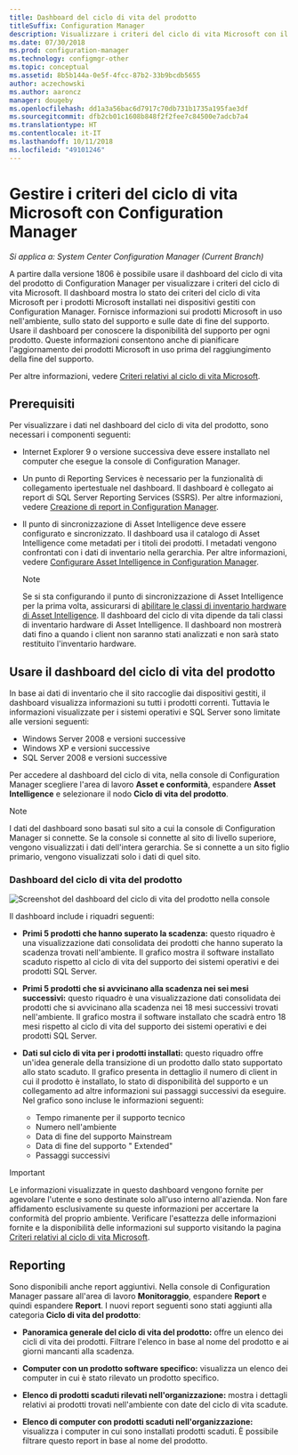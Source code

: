 ```yaml
---
title: Dashboard del ciclo di vita del prodotto
titleSuffix: Configuration Manager
description: Visualizzare i criteri del ciclo di vita Microsoft con il dashboard del ciclo di vita del prodotto in Configuration Manager.
ms.date: 07/30/2018
ms.prod: configuration-manager
ms.technology: configmgr-other
ms.topic: conceptual
ms.assetid: 8b5b144a-0e5f-4fcc-87b2-33b9bcdb5655
author: aczechowski
ms.author: aaroncz
manager: dougeby
ms.openlocfilehash: dd1a3a56bac6d7917c70db731b1735a195fae3df
ms.sourcegitcommit: dfb2cb01c1608b848f2f2fee7c84500e7adcb7a4
ms.translationtype: HT
ms.contentlocale: it-IT
ms.lasthandoff: 10/11/2018
ms.locfileid: "49101246"
---
```

# <a name="manage-microsoft-lifecycle-policy-with-configuration-manager"></a>Gestire i criteri del ciclo di vita Microsoft con Configuration Manager

*Si applica a: System Center Configuration Manager (Current Branch)*

A partire dalla versione 1806 è possibile usare il dashboard del ciclo di vita del prodotto di Configuration Manager per visualizzare i criteri del ciclo di vita Microsoft. Il dashboard mostra lo stato dei criteri del ciclo di vita Microsoft per i prodotti Microsoft installati nei dispositivi gestiti con Configuration Manager. Fornisce informazioni sui prodotti Microsoft in uso nell'ambiente, sullo stato del supporto e sulle date di fine del supporto. Usare il dashboard per conoscere la disponibilità del supporto per ogni prodotto. Queste informazioni consentono anche di pianificare l'aggiornamento dei prodotti Microsoft in uso prima del raggiungimento della fine del supporto.  

Per altre informazioni, vedere [Criteri relativi al ciclo di vita Microsoft](https://support.microsoft.com/lifecycle).



## <a name="prerequisites"></a>Prerequisiti 

 Per visualizzare i dati nel dashboard del ciclo di vita del prodotto, sono necessari i componenti seguenti:  

- Internet Explorer 9 o versione successiva deve essere installato nel computer che esegue la console di Configuration Manager.  

- Un punto di Reporting Services è necessario per la funzionalità di collegamento ipertestuale nel dashboard. Il dashboard è collegato ai report di SQL Server Reporting Services (SSRS). Per altre informazioni, vedere [Creazione di report in Configuration Manager](/sccm/core/servers/manage/reporting).  

- Il punto di sincronizzazione di Asset Intelligence deve essere configurato e sincronizzato. Il dashboard usa il catalogo di Asset Intelligence come metadati per i titoli dei prodotti. I metadati vengono confrontati con i dati di inventario nella gerarchia. Per altre informazioni, vedere [Configurare Asset Intelligence in Configuration Manager](/sccm/core/clients/manage/asset-intelligence/configuring-asset-intelligence).  

     > [!NOTE]  
     > Se si sta configurando il punto di sincronizzazione di Asset Intelligence per la prima volta, assicurarsi di [abilitare le classi di inventario hardware di Asset Intelligence](/sccm/core/clients/manage/asset-intelligence/configuring-asset-intelligence#BKMK_EnableAssetIntelligence). Il dashboard del ciclo di vita dipende da tali classi di inventario hardware di Asset Intelligence. Il dashboard non mostrerà dati fino a quando i client non saranno stati analizzati e non sarà stato restituito l'inventario hardware.  



## <a name="use-the-product-lifecycle-dashboard"></a>Usare il dashboard del ciclo di vita del prodotto

In base ai dati di inventario che il sito raccoglie dai dispositivi gestiti, il dashboard visualizza informazioni su tutti i prodotti correnti. Tuttavia le informazioni visualizzate per i sistemi operativi e SQL Server sono limitate alle versioni seguenti:

- Windows Server 2008 e versioni successive
- Windows XP e versioni successive
- SQL Server 2008 e versioni successive

Per accedere al dashboard del ciclo di vita, nella console di Configuration Manager scegliere l'area di lavoro **Asset e conformità**, espandere **Asset Intelligence** e selezionare il nodo **Ciclo di vita del prodotto**.

> [!NOTE]  
> I dati del dashboard sono basati sul sito a cui la console di Configuration Manager si connette. Se la console si connette al sito di livello superiore, vengono visualizzati i dati dell'intera gerarchia. Se si connette a un sito figlio primario, vengono visualizzati solo i dati di quel sito.

### <a name="product-lifecycle-dashboard"></a>Dashboard del ciclo di vita del prodotto

![Screenshot del dashboard del ciclo di vita del prodotto nella console](media/product-lifecycle-dashboard.png)

Il dashboard include i riquadri seguenti:  

- **Primi 5 prodotti che hanno superato la scadenza:** questo riquadro è una visualizzazione dati consolidata dei prodotti che hanno superato la scadenza trovati nell'ambiente. Il grafico mostra il software installato scaduto rispetto al ciclo di vita del supporto dei sistemi operativi e dei prodotti SQL Server.  

- **Primi 5 prodotti che si avvicinano alla scadenza nei sei mesi successivi:** questo riquadro è una visualizzazione dati consolidata dei prodotti che si avvicinano alla scadenza nei 18 mesi successivi trovati nell'ambiente. Il grafico mostra il software installato che scadrà entro 18 mesi rispetto al ciclo di vita del supporto dei sistemi operativi e dei prodotti SQL Server.  

- **Dati sul ciclo di vita per i prodotti installati:** questo riquadro offre un'idea generale della transizione di un prodotto dallo stato supportato allo stato scaduto. Il grafico presenta in dettaglio il numero di client in cui il prodotto è installato, lo stato di disponibilità del supporto e un collegamento ad altre informazioni sui passaggi successivi da eseguire. Nel grafico sono incluse le informazioni seguenti:     
    - Tempo rimanente per il supporto tecnico
    - Numero nell'ambiente 
    - Data di fine del supporto Mainstream
    - Data di fine del supporto " Extended"
    - Passaggi successivi  

> [!IMPORTANT]  
> Le informazioni visualizzate in questo dashboard vengono fornite per agevolare l'utente e sono destinate solo all'uso interno all'azienda. Non fare affidamento esclusivamente su queste informazioni per accertare la conformità del proprio ambiente. Verificare l'esattezza delle informazioni fornite e la disponibilità delle informazioni sul supporto visitando la pagina [Criteri relativi al ciclo di vita Microsoft](https://support.microsoft.com/lifecycle).  



## <a name="reporting"></a>Reporting

Sono disponibili anche report aggiuntivi. Nella console di Configuration Manager passare all'area di lavoro **Monitoraggio**, espandere **Report** e quindi espandere **Report**. I nuovi report seguenti sono stati aggiunti alla categoria **Ciclo di vita del prodotto**:  

- **Panoramica generale del ciclo di vita del prodotto:** offre un elenco dei cicli di vita dei prodotti. Filtrare l'elenco in base al nome del prodotto e ai giorni mancanti alla scadenza.  

- **Computer con un prodotto software specifico:** visualizza un elenco dei computer in cui è stato rilevato un prodotto specifico.  

- **Elenco di prodotti scaduti rilevati nell'organizzazione:** mostra i dettagli relativi ai prodotti trovati nell'ambiente con date del ciclo di vita scadute.  

- **Elenco di computer con prodotti scaduti nell'organizzazione:** visualizza i computer in cui sono installati prodotti scaduti. È possibile filtrare questo report in base al nome del prodotto.

